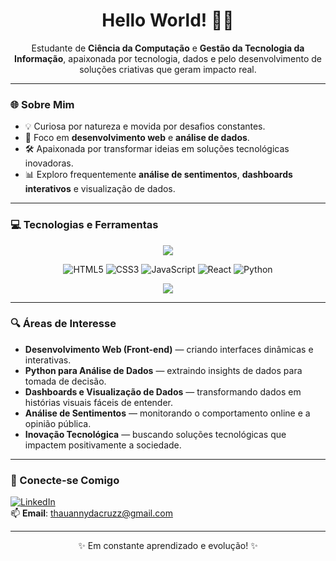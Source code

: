 <h1 align="center">Hello World! 👩‍💻</h1>

<p align="center">
  Estudante de <strong>Ciência da Computação</strong> e <strong>Gestão da Tecnologia da Informação</strong>, apaixonada por tecnologia, dados e pelo desenvolvimento de soluções criativas que geram impacto real.
</p>

---

### 🌐 Sobre Mim

- 💡 Curiosa por natureza e movida por desafios constantes.
- 🧠 Foco em **desenvolvimento web** e **análise de dados**.
- 🛠️ Apaixonada por transformar ideias em soluções tecnológicas inovadoras.
- 📊 Exploro frequentemente **análise de sentimentos**, **dashboards interativos** e visualização de dados.

---

### 💻 Tecnologias e Ferramentas

<p align="center">
  <a href="https://git.io/typing-svg">
    <img src="https://readme-typing-svg.herokuapp.com?font=Schibsted+Grotesk&size=18&pause=1000&color=BF7800&width=435&lines=%E2%9A%A0%EF%B8%8F+C%C3%B3digo+em+constante+evolu%C3%A7%C3%A3o+(assim+como+eu)." />
  </a>
</p>

<div align="center">

![HTML5](https://img.shields.io/badge/HTML5-E34F26?style=for-the-badge&logo=html5&logoColor=white)
![CSS3](https://img.shields.io/badge/Tailwind_CSS-38B2AC?style=for-the-badge&logo=tailwind-css&logoColor=white)
![JavaScript](https://img.shields.io/badge/JavaScript-F7DF1E?style=for-the-badge&logo=javascript&logoColor=black)
![React](https://img.shields.io/badge/React-20232A?style=for-the-badge&logo=react&logoColor=61DAFB)
![Python](https://img.shields.io/badge/Python-3776AB?style=for-the-badge&logo=python&logoColor=white)

</div>

<p align="center">
 <img src="https://github-readme-stats.vercel.app/api/top-langs/?username=thauannydacruzz&layout=compact&theme=tokyonight" />
</p>

---

### 🔍 Áreas de Interesse

- **Desenvolvimento Web (Front-end)** — criando interfaces dinâmicas e interativas.
- **Python para Análise de Dados** — extraindo insights de dados para tomada de decisão.
- **Dashboards e Visualização de Dados** — transformando dados em histórias visuais fáceis de entender.
- **Análise de Sentimentos** — monitorando o comportamento online e a opinião pública.
- **Inovação Tecnológica** — buscando soluções tecnológicas que impactem positivamente a sociedade.

---

### 🤝 Conecte-se Comigo

[![LinkedIn](https://img.shields.io/badge/LinkedIn-0077B5?style=flat&logo=linkedin&logoColor=white)](www.linkedin.com/in/thauannydacruz)  
📫 **Email**: thauannydacruzz@gmail.com

---

<p align="center">✨ Em constante aprendizado e evolução! ✨</p>
